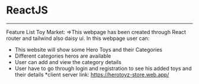 # ReactJS
***
Feature List Toy Market:
=>This webpage has been created through React router and tailwind also daisy ui. In this webpage user can: 
* This website will show some Hero Toys and their Categories 
* Different categories heros are available
* User can add and view the category details 
* User have to go through login and registration to see his added toys and their details
*client server link: https://herotoyz-store.web.app/

